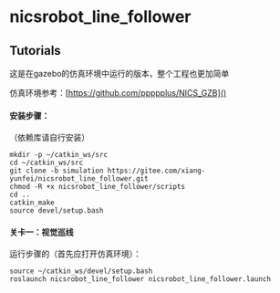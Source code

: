 # nicsrobot_line_follower

## Tutorials

这是在gazebo的仿真环境中运行的版本，整个工程也更加简单

仿真环境参考：[https://github.com/ppppplus/NICS_GZB]()

#### 安装步骤：

（依赖库请自行安装）

```shell
mkdir -p ~/catkin_ws/src
cd ~/catkin_ws/src
git clone -b simulation https://gitee.com/xiang-yunfei/nicsrobot_line_follower.git
chmod -R +x nicsrobot_line_follower/scripts
cd ..
catkin_make
source devel/setup.bash
```

#### 关卡一：视觉巡线

运行步骤的（首先应打开仿真环境）：

```
source ~/catkin_ws/devel/setup.bash
roslaunch nicsrobot_line_follower nicsrobot_line_follower.launch
```
